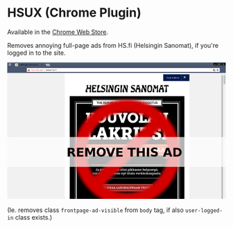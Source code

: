 HSUX (Chrome Plugin)
==========================

Available in the [Chrome Web Store](https://chrome.google.com/webstore/detail/hs-ux-improvements/llbigclocjogefafobdgkcdpioikhbfa).

Removes annoying full-page ads from HS.fi (Helsingin Sanomat), if you're logged in to the 
site.

![Screenshot of the HSUX plugin](hsux-screenshot.png)

(Ie. removes class `frontpage-ad-visible` from `body` tag, if also 
`user-logged-in` class exists.)
